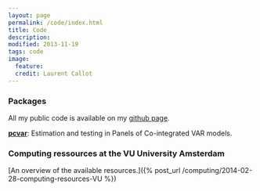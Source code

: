 ```yaml
---
layout: page
permalink: /code/index.html
title: Code
description: 
modified: 2013-11-19
tags: code
image:
  feature: 
  credit: Laurent Callot 
---
```


### Packages

All my public code is available on my [github page](http://github.com/lcallot). 

**[pcvar](https://github.com/lcallot/pcvar)**: Estimation and testing in Panels of Co-integrated VAR models. 


### Computing ressources at the VU University Amsterdam

[An overview of the available resources.]({% post_url /computing/2014-02-28-computing-resources-VU %})
